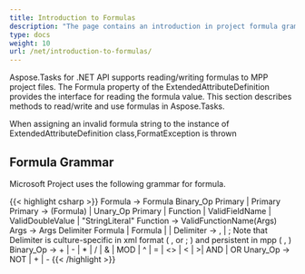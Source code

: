```yaml
---
title: Introduction to Formulas
description: "The page contains an introduction in project formula grammar that used by Aspose.Tasks for .NET library for calculations."
type: docs
weight: 10
url: /net/introduction-to-formulas/
---
```


Aspose.Tasks for .NET API supports reading/writing formulas to MPP project files. The Formula property of the ExtendedAttributeDefinition provides the interface for reading the formula value. This section describes methods to read/write and use formulas in Aspose.Tasks.

When assigning an invalid formula string to the instance of ExtendedAttributeDefinition class,FormatException is thrown

## **Formula Grammar**
Microsoft Project uses the following grammar for formula.

{{< highlight csharp >}}
Formula -> Formula Binary_Op Primary | Primary
Primary -> (Formula) | Unary_Op Primary | Function | ValidFieldName | ValidDoubleValue | "StringLiteral"
Function -> ValidFunctionName(Args)
Args -> Args Delimiter Formula | Formula | |
Delimiter -> , | ;   Note that Delimiter is culture-specific in xml format ( , or ; ) and persistent in mpp ( , )
Binary_Op -> + | - | * | / | & | MOD | ^ | = | <> | < | >| AND | OR
Unary_Op -> NOT | + | -
{{< /highlight >}}
